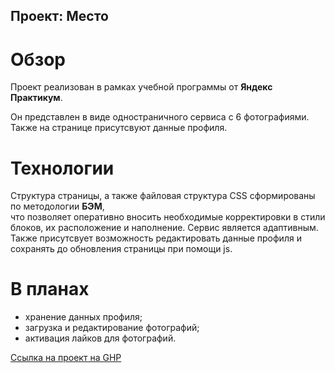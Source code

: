 ## Проект: Место

# **Обзор**

Проект реализован в рамках учебной программы от **Яндекс Практикум**.

Он представлен в виде одностраничного сервиса с 6 фотографиями.
Также на странице присутсвуют данные профиля.

# **Технологии**

Структура страницы, а также файловая структура CSS сформированы по методологии **БЭМ**,  
что позволяет оперативно вносить необходимые корректировки в стили блоков, их расположение и наполнение.
Сервис является адаптивным.
Также присутсвует возможность редактировать данные профиля и сохранять до обновления страницы при помощи js.

# **В планах**

* хранение данных профиля;
* загрузка и редактирование фотографий;
* активация лайков для фотографий.


[Ссылка на проект на GHP](https://ragna-a4.github.io/mesto/)
